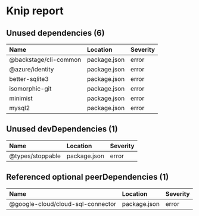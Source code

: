 # Knip report

## Unused dependencies (6)

| Name                  | Location     | Severity |
| :-------------------- | :----------- | :------- |
| @backstage/cli-common | package.json | error    |
| @azure/identity       | package.json | error    |
| better-sqlite3        | package.json | error    |
| isomorphic-git        | package.json | error    |
| minimist              | package.json | error    |
| mysql2                | package.json | error    |

## Unused devDependencies (1)

| Name             | Location     | Severity |
| :--------------- | :----------- | :------- |
| @types/stoppable | package.json | error    |

## Referenced optional peerDependencies (1)

| Name                              | Location     | Severity |
| :-------------------------------- | :----------- | :------- |
| @google-cloud/cloud-sql-connector | package.json | error    |

